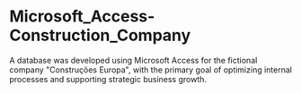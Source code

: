 # Microsoft_Access-Construction_Company
A database was developed using Microsoft Access for the fictional company "Construções Europa", with the primary goal of optimizing internal processes and supporting strategic business growth. 
